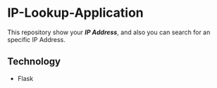 # IP-Lookup-Application

This repository show your ***IP Address***, and also you can search for an specific IP Address.

## Technology
- Flask
